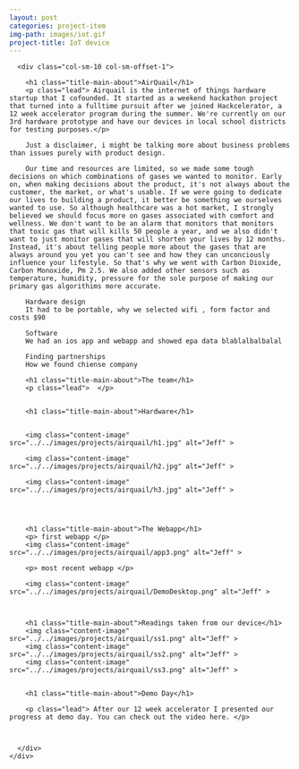 ```yaml
---
layout: post
categories: project-item
img-path: images/iot.gif
project-title: IoT device
---
```


<div class="container">
  <div class="description"> 
    <div class="row text-left">

      <div class="col-sm-10 col-sm-offset-1">
        
        <h1 class="title-main-about">AirQuail</h1>
        <p class="lead"> Airquail is the internet of things hardware startup that I cofounded. It started as a weekend hackathon project that turned into a fulltime pursuit after we joined Hackcelerator, a 12 week accelerator program during the summer. We're currently on our 3rd hardware prototype and have our devices in local school districts for testing purposes.</p>

        Just a disclaimer, i might be talking more about business problems than issues purely with product design.

        Our time and resources are limited, so we made some tough decisions on which combinations of gases we wanted to monitor. Early on, when making decisions about the product, it's not always about the customer, the market, or what's usable. If we were going to dedicate our lives to building a product, it better be something we ourselves wanted to use. So although healthcare was a hot market, I strongly believed we should focus more on gases associated with comfort and wellness. We don't want to be an alarm that monitors that monitors that toxic gas that will kills 50 people a year, and we also didn't want to just monitor gases that will shorten your lives by 12 months. Instead, it's about telling people more about the gases that are always around you yet you can't see and how they can unconciously influence your lifestyle. So that's why we went with Carbon Dioxide, Carbon Monoxide, Pm 2.5. We also added other sensors such as temperature, humidity, pressure for the sole purpose of making our primary gas algorithims more accurate.

        Hardware design
        It had to be portable, why we selected wifi , form factor and costs $90

        Software
        We had an ios app and webapp and showed epa data blablalbalbalal

        Finding partnerships
        How we found chiense company

        <h1 class="title-main-about">The team</h1>
        <p class="lead">  </p> 


        <h1 class="title-main-about">Hardware</h1>


        <img class="content-image"  src="../../images/projects/airquail/h1.jpg" alt="Jeff" >

        <img class="content-image"  src="../../images/projects/airquail/h2.jpg" alt="Jeff" >

        <img class="content-image"  src="../../images/projects/airquail/h3.jpg" alt="Jeff" >

        

        
        <h1 class="title-main-about">The Webapp</h1>
        <p> first webapp </p>
        <img class="content-image"  src="../../images/projects/airquail/app3.png" alt="Jeff" >

        <p> most recent webapp </p>

        <img class="content-image"  src="../../images/projects/airquail/DemoDesktop.png" alt="Jeff" >

        

        <h1 class="title-main-about">Readings taken from our device</h1>
        <img class="content-image"  src="../../images/projects/airquail/ss1.png" alt="Jeff" >
        <img class="content-image"  src="../../images/projects/airquail/ss2.png" alt="Jeff" >
        <img class="content-image"  src="../../images/projects/airquail/ss3.png" alt="Jeff" >
        

        <h1 class="title-main-about">Demo Day</h1>

        <p class="lead"> After our 12 week accelerator I presented our progress at demo day. You can check out the video here. </p>



      </div>
    </div>
  </div>
</div>